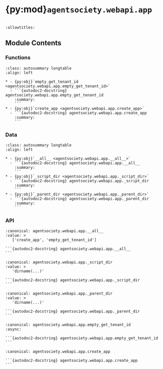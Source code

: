 # {py:mod}`agentsociety.webapi.app`

```{py:module} agentsociety.webapi.app
```

```{autodoc2-docstring} agentsociety.webapi.app
:allowtitles:
```

## Module Contents

### Functions

````{list-table}
:class: autosummary longtable
:align: left

* - {py:obj}`empty_get_tenant_id <agentsociety.webapi.app.empty_get_tenant_id>`
  - ```{autodoc2-docstring} agentsociety.webapi.app.empty_get_tenant_id
    :summary:
    ```
* - {py:obj}`create_app <agentsociety.webapi.app.create_app>`
  - ```{autodoc2-docstring} agentsociety.webapi.app.create_app
    :summary:
    ```
````

### Data

````{list-table}
:class: autosummary longtable
:align: left

* - {py:obj}`__all__ <agentsociety.webapi.app.__all__>`
  - ```{autodoc2-docstring} agentsociety.webapi.app.__all__
    :summary:
    ```
* - {py:obj}`_script_dir <agentsociety.webapi.app._script_dir>`
  - ```{autodoc2-docstring} agentsociety.webapi.app._script_dir
    :summary:
    ```
* - {py:obj}`_parent_dir <agentsociety.webapi.app._parent_dir>`
  - ```{autodoc2-docstring} agentsociety.webapi.app._parent_dir
    :summary:
    ```
````

### API

````{py:data} __all__
:canonical: agentsociety.webapi.app.__all__
:value: >
   ['create_app', 'empty_get_tenant_id']

```{autodoc2-docstring} agentsociety.webapi.app.__all__
```

````

````{py:data} _script_dir
:canonical: agentsociety.webapi.app._script_dir
:value: >
   'dirname(...)'

```{autodoc2-docstring} agentsociety.webapi.app._script_dir
```

````

````{py:data} _parent_dir
:canonical: agentsociety.webapi.app._parent_dir
:value: >
   'dirname(...)'

```{autodoc2-docstring} agentsociety.webapi.app._parent_dir
```

````

````{py:function} empty_get_tenant_id(_: fastapi.Request) -> str
:canonical: agentsociety.webapi.app.empty_get_tenant_id
:async:

```{autodoc2-docstring} agentsociety.webapi.app.empty_get_tenant_id
```
````

````{py:function} create_app(db_dsn: str, read_only: bool, env: agentsociety.configs.EnvConfig, get_tenant_id: typing.Callable[[fastapi.Request], typing.Awaitable[str]] = empty_get_tenant_id, more_router: typing.Optional[fastapi.APIRouter] = None, more_state: typing.Dict[str, typing.Any] = {}, session_secret_key: str = 'agentsociety-session')
:canonical: agentsociety.webapi.app.create_app

```{autodoc2-docstring} agentsociety.webapi.app.create_app
```
````
